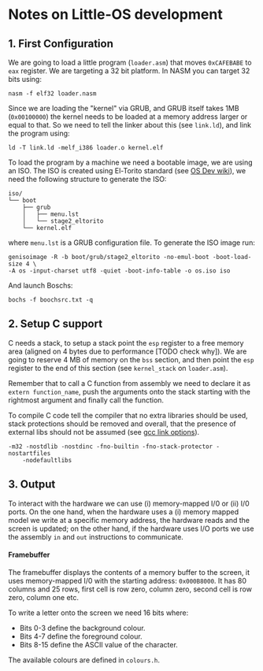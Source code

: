 # Notes on Little-OS development

## 1. First Configuration

We are going to load a little program (```loader.asm```) that moves
```0xCAFEBABE``` to ```eax``` register.
We are targeting a 32 bit platform. In NASM you can target 32 bits using:

```
nasm -f elf32 loader.nasm
```

Since we are loading the "kernel" via GRUB, and GRUB itself takes 1MB
(```0x00100000```) the kernel needs to be loaded at a memory address larger or
equal to that. So we need to tell the linker about this (see ```link.ld```), and
link the program using:

```
ld -T link.ld -melf_i386 loader.o kernel.elf
```

To load the program by a machine we need a bootable image, we are using an ISO.
The ISO is created using El-Torito standard (see
[OS Dev wiki](http://wiki.osdev.org/El-Torito)), we need the following structure
to generate the ISO:

```
iso/
└── boot
    ├── grub
    │   ├── menu.lst
    │   └── stage2_eltorito
    └── kernel.elf
```

where ```menu.lst``` is a GRUB configuration file. To generate the ISO image
run:

```
genisoimage -R -b boot/grub/stage2_eltorito -no-emul-boot -boot-load-size 4 \
-A os -input-charset utf8 -quiet -boot-info-table -o os.iso iso
```

And launch Boschs:

```
bochs -f boochsrc.txt -q
```

## 2. Setup C support

C needs a stack, to setup a stack point the ```esp``` register to a free memory
area (aligned on 4 bytes due to performance [TODO check why]). We are going to
reserve 4 MB of memory on the ```bss``` section, and then point the ```esp```
register to the end of this section (see ```kernel_stack``` on ```loader.asm```).

Remember that to call a C function from assembly we need to declare it as
```extern function_name```, push the arguments onto the stack starting with the
rightmost argument and finally call the function.

To compile C code tell the compiler that no extra libraries should be used,
stack protections should be removed and overall, that the presence of external
libs should not be assumed
(see [gcc link options](https://gcc.gnu.org/onlinedocs/gcc/Link-Options.html)).

```
-m32 -nostdlib -nostdinc -fno-builtin -fno-stack-protector -nostartfiles
    -nodefaultlibs
```

## 3. Output

To interact with the hardware we can use (i) memory-mapped I/0 or (ii) I/0
ports. On the one hand, when the hardware uses a (i) memory mapped model we
write at a specific memory address, the hardware reads and the screen is
updated; on the other hand, if the hardware uses I/O ports we use the assembly
```in``` and ```out``` instructions to communicate.

#### Framebuffer

The framebuffer displays the contents of a memory buffer to the screen, it uses
memory-mapped I/0 with the starting address: ```0x000B8000```. It has 80 columns
and 25 rows, first cell is row zero, column zero, second cell is row zero,
column one etc.

To write a letter onto the screen we need 16 bits where:

* Bits 0-3 define the background colour.
* Bits 4-7 define the foreground colour.
* Bits 8-15 define the ASCII value of the character.

The available colours are defined in ```colours.h```.
